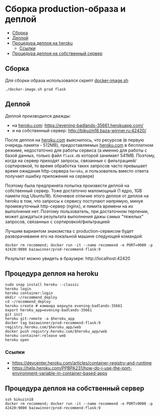 # Сборка production-образа и деплой


<!-- vim-markdown-toc Redcarpet -->

* [Сборка](#сборка)
* [Деплой](#деплой)
* [Процедура деплоя на heroku](#процедура-деплоя-на-heroku)
    * [Ссылки](#ссылки)
* [Процедура деплоя на собственный сервер](#процедура-деплоя-на-собственный-сервер)

<!-- vim-markdown-toc -->

## Сборка

Для сборки образа использовался скрипт [docker-image.sh](docker-image.sh)

```
./docker-image.sh prod flask
```

## Деплой 

Деплой производился дважды:
- на [heroku.com](https://heroku.com): https://evening-badlands-35661.herokuapp.com/ 
- и на собственный сервер: http://bikuzin18.baza-winner.ru:42420/

После деплоя на [heroku.com](https://heroku.com) выяснилось, что ресурсов (в первую очередь памяти - 512MB), предоставляемых [heroku.com](https://heroku.com) в бесплатном режиме, недостаточно для работы сервиса (а именно для работы с базой данных, только файл `flask.db` которой занимает 541MB. Поэтому, когда на сервер приходят запросы, связанные с фильтрацией/сортировкой, то время обработка таких запросов часто превышает время ожидания http-сервера `heroku`, и пользователь вместо ответа получает ошибку приложения на сервере)

Поэтому была предпринята попытка произвести деплой на собственный сервер. Тоже достаточно маломощный (1 ядро, 1GB памяти под Ubuntu18). Ключевое отличие этого деплоя от деплоя на heroku в том, что запросы к сервису поступают напрямую, минуя промежуточный http-сервер (nginx), и лимита времени на их выполнения нет. Поэтому пользователь, при достаточном терпении, может дождаться результата выполнения дажы самых "тяжелых" запросов, связанных с сортировкой/фильтрацией

Лучшим вариантом знакомства с production-сервисом будет разворачиваине его на локальной машине следующей командой:

```
docker rm recommend; docker run -it --name recommend -e PORT=9000 -p 42420:9000 bazawinner/prod-recommend-flask:9
```

Результат можно увидеть в браузере: http://localhost:42420

## Процедура деплоя на heroku

```
sudo snap install heroku --classic
heroku login
heroku container:login
mkdir ~/recommend_deploy
cd ~/recommend_deploy
heroku create # команда вернула evening-badlands-35661
export heroku_app=evening-badlands-35661
git init
heroku git:remote -a $heroku_app
docker tag bazawinner/prod-recommend-flask:9 registry.heroku.com/$heroku_app/web
docker push registry.heroku.com/$heroku_app/web
heroku container:release web
heroku open
```

### Ссылки 
- https://devcenter.heroku.com/articles/container-registry-and-runtime
- https://help.heroku.com/PPBPA231/how-do-i-use-the-port-environment-variable-in-container-based-apps

## Процедура деплоя на собственный сервер

```
ssh bikuzin18
docker rm recommend; docker run -it --name recommend -e PORT=9000 -p 42420:9000 bazawinner/prod-recommend-flask:9
```

